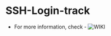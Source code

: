 SSH-Login-track
=====================
- For more information, check - ![WIKI](https://github.com/sngrmvj/ssh-login-tracker/wiki/ssh-login-tracker)
